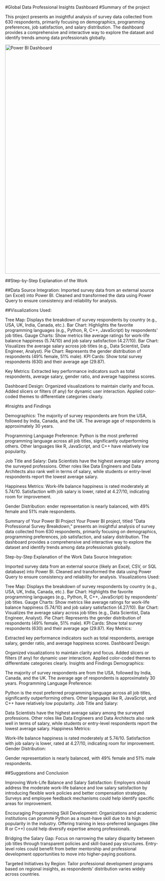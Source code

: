 #Global Data Professional Insights Dashboard
#Summary of the project

This project presents an insightful analysis of survey data collected from 630 respondents, primarily focusing on demographics, programming preferences, job satisfaction, and salary distribution. The dashboard provides a comprehensive and interactive way to explore the dataset and identify trends among data professionals globally.

<img width="743" alt="Power BI Dashboard" src="https://github.com/user-attachments/assets/5ab292b3-b5ee-478a-a099-a07a54402917" />


##Step-by-Step Explanation of the Work

##Data Source Integration:
Imported survey data from an external source (an Excel) into Power BI.
Cleaned and transformed the data using Power Query to ensure consistency and reliability for analysis.

##Visualizations Used:

Tree Map: Displays the breakdown of survey respondents by country (e.g., USA, UK, India, Canada, etc.).
Bar Chart: Highlights the favorite programming languages (e.g., Python, R, C++, JavaScript) by respondents' job titles.
Gauge Charts: Show metrics like average ratings for work-life balance happiness (5.74/10) and job salary satisfaction (4.27/10).
Bar Chart: Visualizes the average salary across job titles (e.g., Data Scientist, Data Engineer, Analyst).
Pie Chart: Represents the gender distribution of respondents (49% female, 51% male).
KPI Cards: Show total survey respondents (630) and their average age (29.87).

Key Metrics: Extracted key performance indicators such as total respondents, average salary, gender ratio, and average happiness scores.

Dashboard Design: Organized visualizations to maintain clarity and focus.
Added slicers or filters (if any) for dynamic user interaction.
Applied color-coded themes to differentiate categories clearly.

#Insights and Findings

Demographics: The majority of survey respondents are from the USA, followed by India, Canada, and the UK.
The average age of respondents is approximately 30 years.

Programming Language Preference: Python is the most preferred programming language across all job titles, significantly outperforming others.
Other languages like R, JavaScript, and C++ have relatively low popularity.

Job Title and Salary: Data Scientists have the highest average salary among the surveyed professions.
Other roles like Data Engineers and Data Architects also rank well in terms of salary, while students or entry-level respondents report the lowest average salary.

Happiness Metrics: Work-life balance happiness is rated moderately at 5.74/10.
Satisfaction with job salary is lower, rated at 4.27/10, indicating room for improvement.

Gender Distribution:
ender representation is nearly balanced, with 49% female and 51% male respondents.


Summary of Your Power BI Project
Your Power BI project, titled "Data Professional Survey Breakdown," presents an insightful analysis of survey data collected from 630 respondents, primarily focusing on demographics, programming preferences, job satisfaction, and salary distribution. The dashboard provides a comprehensive and interactive way to explore the dataset and identify trends among data professionals globally.

Step-by-Step Explanation of the Work
Data Source Integration:

Imported survey data from an external source (likely an Excel, CSV, or SQL database) into Power BI.
Cleaned and transformed the data using Power Query to ensure consistency and reliability for analysis.
Visualizations Used:

Tree Map: Displays the breakdown of survey respondents by country (e.g., USA, UK, India, Canada, etc.).
Bar Chart: Highlights the favorite programming languages (e.g., Python, R, C++, JavaScript) by respondents' job titles.
Gauge Charts: Show metrics like average ratings for work-life balance happiness (5.74/10) and job salary satisfaction (4.27/10).
Bar Chart: Visualizes the average salary across job titles (e.g., Data Scientist, Data Engineer, Analyst).
Pie Chart: Represents the gender distribution of respondents (49% female, 51% male).
KPI Cards: Show total survey respondents (630) and their average age (29.87).
Key Metrics:

Extracted key performance indicators such as total respondents, average salary, gender ratio, and average happiness scores.
Dashboard Design:

Organized visualizations to maintain clarity and focus.
Added slicers or filters (if any) for dynamic user interaction.
Applied color-coded themes to differentiate categories clearly.
Insights and Findings
Demographics:

The majority of survey respondents are from the USA, followed by India, Canada, and the UK.
The average age of respondents is approximately 30 years.
Programming Language Preference:

Python is the most preferred programming language across all job titles, significantly outperforming others.
Other languages like R, JavaScript, and C++ have relatively low popularity.
Job Title and Salary:

Data Scientists have the highest average salary among the surveyed professions.
Other roles like Data Engineers and Data Architects also rank well in terms of salary, while students or entry-level respondents report the lowest average salary.
Happiness Metrics:

Work-life balance happiness is rated moderately at 5.74/10.
Satisfaction with job salary is lower, rated at 4.27/10, indicating room for improvement.
Gender Distribution:

Gender representation is nearly balanced, with 49% female and 51% male respondents.


##Suggestions and Conclusion

Improving Work-Life Balance and Salary Satisfaction:
Employers should address the moderate work-life balance and low salary satisfaction by introducing flexible work policies and better compensation strategies.
Surveys and employee feedback mechanisms could help identify specific areas for improvement.


Encouraging Programming Skill Development:
Organizations and academic institutions can promote Python as a must-have skill due to its high popularity in the industry.
Offering training in less-preferred languages (like R or C++) could help diversify expertise among professionals.


Bridging the Salary Gap: Focus on narrowing the salary disparity between job titles through transparent policies and skill-based pay structures.
Entry-level roles could benefit from better mentorship and professional development opportunities to move into higher-paying positions.


Targeted Initiatives by Region: Tailor professional development programs based on regional insights, as respondents' distribution varies widely across countries.


